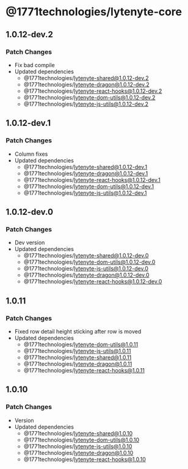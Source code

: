 # @1771technologies/lytenyte-core

## 1.0.12-dev.2

### Patch Changes

- Fix bad compile
- Updated dependencies
  - @1771technologies/lytenyte-shared@1.0.12-dev.2
  - @1771technologies/lytenyte-dragon@1.0.12-dev.2
  - @1771technologies/lytenyte-react-hooks@1.0.12-dev.2
  - @1771technologies/lytenyte-dom-utils@1.0.12-dev.2
  - @1771technologies/lytenyte-js-utils@1.0.12-dev.2

## 1.0.12-dev.1

### Patch Changes

- Column fixes
- Updated dependencies
  - @1771technologies/lytenyte-shared@1.0.12-dev.1
  - @1771technologies/lytenyte-dragon@1.0.12-dev.1
  - @1771technologies/lytenyte-react-hooks@1.0.12-dev.1
  - @1771technologies/lytenyte-dom-utils@1.0.12-dev.1
  - @1771technologies/lytenyte-js-utils@1.0.12-dev.1

## 1.0.12-dev.0

### Patch Changes

- Dev version
- Updated dependencies
  - @1771technologies/lytenyte-shared@1.0.12-dev.0
  - @1771technologies/lytenyte-dom-utils@1.0.12-dev.0
  - @1771technologies/lytenyte-js-utils@1.0.12-dev.0
  - @1771technologies/lytenyte-dragon@1.0.12-dev.0
  - @1771technologies/lytenyte-react-hooks@1.0.12-dev.0

## 1.0.11

### Patch Changes

- Fixed row detail height sticking after row is moved
- Updated dependencies
  - @1771technologies/lytenyte-dom-utils@1.0.11
  - @1771technologies/lytenyte-js-utils@1.0.11
  - @1771technologies/lytenyte-shared@1.0.11
  - @1771technologies/lytenyte-dragon@1.0.11
  - @1771technologies/lytenyte-react-hooks@1.0.11

## 1.0.10

### Patch Changes

- Version
- Updated dependencies
  - @1771technologies/lytenyte-shared@1.0.10
  - @1771technologies/lytenyte-dom-utils@1.0.10
  - @1771technologies/lytenyte-js-utils@1.0.10
  - @1771technologies/lytenyte-dragon@1.0.10
  - @1771technologies/lytenyte-react-hooks@1.0.10
